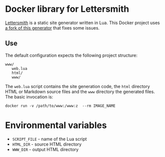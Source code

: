 # Docker library for Lettersmith

[Lettersmith](https://github.com/gordonbrander/lettersmith) is a static site
generator written in Lua. This Docker project uses [a fork of this
generator](https://github.com/michal-h21/lettersmith) that fixes some issues.

## Use 

The default configuration expects the following project structure:

   
    www/
       web.lua
       html/
       www/

The `web.lua` script contains the site generation code, the `html` directory HTML or Markdown source files and the `www` directory the generated files. The basic invocation is:

    docker run -v /path/to/www:/www:z  --rm IMAGE_NAME
    
# Environmental variables

- `SCRIPT_FILE` - name of the Lua script
- `HTML_DIR` - source HTML directory
- `WWW_DIR` - output HTML directory
